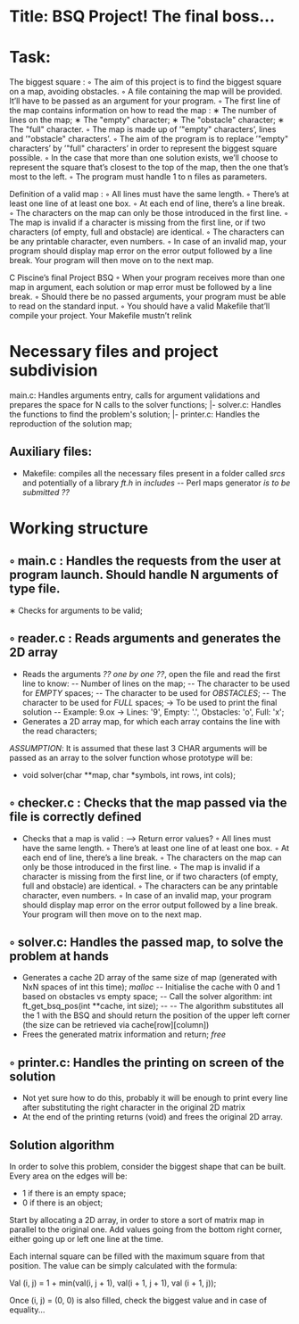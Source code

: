 # Title: BSQ Project! The final boss...

# Task:
The biggest square :
◦ The aim of this project is to find the biggest square on a map, avoiding obstacles.
◦ A file containing the map will be provided. It’ll have to be passed as an argument for your program.
◦ The first line of the map contains information on how to read the map :
∗ The number of lines on the map;
∗ The "empty" character;
∗ The "obstacle" character;
∗ The "full" character.
◦ The map is made up of ’"empty" characters’, lines and ’"obstacle" characters’.
◦ The aim of the program is to replace ’"empty" characters’ by ’"full" characters’ in order to represent the biggest square possible.
◦ In the case that more than one solution exists, we’ll choose to represent the square that’s closest to the top of the map, then the one that’s most to the left.
◦ The program must handle 1 to n files as parameters.

Definition of a valid map :
◦ All lines must have the same length.
◦ There’s at least one line of at least one box.
◦ At each end of line, there’s a line break.
◦ The characters on the map can only be those introduced in the first line.
◦ The map is invalid if a character is missing from the first line, or if two characters (of empty, full and obstacle) are identical.
◦ The characters can be any printable character, even numbers.
◦ In case of an invalid map, your program should display map error on the error
output followed by a line break. Your program will then move on to the next
map.

C Piscine’s final Project BSQ
◦ When your program receives more than one map in argument, each solution or map error must be followed by a line break.
◦ Should there be no passed arguments, your program must be able to read on the standard input.
◦ You should have a valid Makefile that’ll compile your project. Your Makefile mustn’t relink

# Necessary files and project subdivision
main.c: Handles arguments entry, calls for argument validations and prepares the space for N calls to the solver functions;
|- solver.c: Handles the functions to find the problem's solution;
|- printer.c: Handles the reproduction of the solution map;


## Auxiliary files:
- Makefile: compiles all the necessary files present in a folder called *srcs* and potentially of a library *ft.h* in *includes*
-- Perl maps generator *is to be submitted ??*

# Working structure
◦ main.c : Handles the requests from the user at program launch. Should handle N arguments of type file.
------------
∗ Checks for arguments to be valid;

◦ reader.c : Reads arguments and generates the 2D array
-----------
- Reads the arguments *?? one by one ??*, open the file and read the first line to know:
-- Number of lines on the map;
-- The character to be used for *EMPTY* spaces;
-- The character to be used for *OBSTACLES*;
-- The character to be used for *FULL* spaces; -> To be used to print the final solution
-- Example: 9.ox -> Lines: '9', Empty: '.', Obstacles: 'o', Full: 'x';
- Generates a 2D array map, for which each array contains the line with the read characters;

*ASSUMPTION*: It is assumed that these last 3 CHAR arguments will be passed as an array to the solver function whose prototype will be:
- void	solver(char \*\*map, char \*symbols, int rows, int cols);

◦ checker.c : Checks that the map passed via the file is correctly defined
------------
- Checks that a map is valid :  --> Return error values?
◦ All lines must have the same length.
◦ There’s at least one line of at least one box.
◦ At each end of line, there’s a line break.
◦ The characters on the map can only be those introduced in the first line.
◦ The map is invalid if a character is missing from the first line, or if two characters (of empty, full and obstacle) are identical.
◦ The characters can be any printable character, even numbers.
◦ In case of an invalid map, your program should display map error on the error output followed by a line break. Your program will then move on to the next map.

◦ solver.c: Handles the passed map, to solve the problem at hands
-------------
- Generates a cache 2D array of the same size of map (generated with NxN spaces of int this time); *malloc*
-- Initialise the cache with 0 and 1 based on obstacles vs empty space;
-- Call the solver algorithm: int ft_get_bsq_pos(int \*\*cache, int size);
-- -- The algorithm substitutes all the 1 with the BSQ and should return the position of the upper left corner (the size can be retrieved via cache\[row\]\[column\])
- Frees the generated matrix information and return; *free*

◦ printer.c: Handles the printing on screen of the solution
------------
- Not yet sure how to do this, probably it will be enough to print every line after substituting the right character in the original 2D matrix
- At the end of the printing returns (void) and frees the original 2D array.

## Solution algorithm
In order to solve this problem, consider the biggest shape that can be built.
Every area on the edges will be:
- 1 if there is an empty space;
- 0 if there is an object;

Start by allocating a 2D array, in order to store a sort of matrix map in parallel to the original one.
Add values going from the bottom right corner, either going up or left one line at the time.

Each internal square can be filled with the maximum square from that position.
The value can be simply calculated with the formula:

Val (i, j) = 1 + min(val(i, j + 1), val(i + 1, j + 1), val (i + 1, j));

Once (i, j) = (0, 0) is also filled, check the biggest value and in case of equality...
